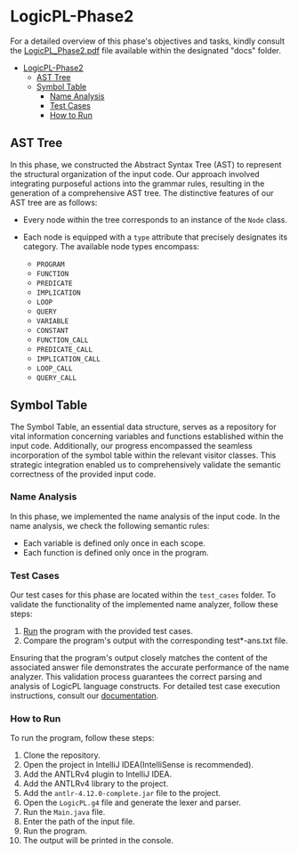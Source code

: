 # LogicPL-Phase2
For a detailed overview of this phase's objectives and tasks, kindly consult the [LogicPL_Phase2.pdf](../../docs/PLC-Phase#2-S23.pdf) file available within the designated "docs" folder.

- [LogicPL-Phase2](#logicpl-phase2)
  - [AST Tree](#ast-tree)
  - [Symbol Table](#symbol-table)
	- [Name Analysis](#name-analysis)
	- [Test Cases](#test-cases)
	- [How to Run](#how-to-run)
	
## AST Tree

In this phase, we constructed the Abstract Syntax Tree (AST) to represent the structural organization of the input code. Our approach involved integrating purposeful actions into the grammar rules, resulting in the generation of a comprehensive AST tree. The distinctive features of our AST tree are as follows:

- Every node within the tree corresponds to an instance of the `Node` class.
- Each node is equipped with a `type` attribute that precisely designates its category. The available node types encompass:

  - `PROGRAM`
  - `FUNCTION`
  - `PREDICATE`
  - `IMPLICATION`
  - `LOOP`
  - `QUERY`
  - `VARIABLE`
  - `CONSTANT`
  - `FUNCTION_CALL`
  - `PREDICATE_CALL`
  - `IMPLICATION_CALL`
  - `LOOP_CALL`
  - `QUERY_CALL`

## Symbol Table

The Symbol Table, an essential data structure, serves as a repository for vital information concerning variables and functions established within the input code. Additionally, our progress encompassed the seamless incorporation of the symbol table within the relevant visitor classes. This strategic integration enabled us to comprehensively validate the semantic correctness of the provided input code.

### Name Analysis
In this phase, we implemented the name analysis of the input code. In the name analysis, we check the following semantic rules:
- Each variable is defined only once in each scope.
- Each function is defined only once in the program.

### Test Cases
Our test cases for this phase are located within the `test_cases` folder. To validate the functionality of the implemented name analyzer, follow these steps:

1. [Run](#how-to-run) the program with the provided test cases.
2. Compare the program's output with the corresponding test*-ans.txt file.

Ensuring that the program's output closely matches the content of the associated answer file demonstrates the accurate performance of the name analyzer. This validation process guarantees the correct parsing and analysis of LogicPL language constructs. For detailed test case execution instructions, consult our [documentation](#how-to-run).

### How to Run
To run the program, follow these steps:
1. Clone the repository.
2. Open the project in IntelliJ IDEA(IntelliSense is recommended).
3. Add the ANTLRv4 plugin to IntelliJ IDEA.
4. Add the ANTLRv4 library to the project.
5. Add the `antlr-4.12.0-complete.jar` file to the project.
6. Open the `LogicPL.g4` file and generate the lexer and parser.
7. Run the `Main.java` file.
8. Enter the path of the input file.
9. Run the program.
10. The output will be printed in the console.


    

